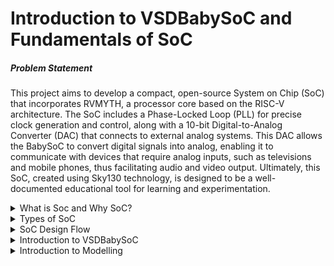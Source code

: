 # Introduction to VSDBabySoC and Fundamentals of SoC

##### Problem Statement
This project aims to develop a compact, open-source System on Chip (SoC) that incorporates RVMYTH, a processor core based on the RISC-V architecture. The SoC includes a Phase-Locked Loop (PLL) for precise clock generation and control, along with a 10-bit Digital-to-Analog Converter (DAC) that connects to external analog systems. This DAC allows the BabySoC to convert digital signals into analog, enabling it to communicate with devices that require analog inputs, such as televisions and mobile phones, thus facilitating audio and video output. Ultimately, this SoC, created using Sky130 technology, is designed to be a well-documented educational tool for learning and experimentation. 

<details>
<summary>What is Soc and Why SoC?</summary>
  
```
* SoC is a single-die chip tha has some different IP cores on it. These IPs could vary from microprocessors (completely digital) to 5G broadband modems (completely analog).
* The design of SoC usually includes a Central Processing Unit (CPU), memory, ports for inputs and outputs, secondary storage devices, and peripheral interfaces such as Timers, etc.
* Depending on the requirement it can also consists of a digitalor analog signal processing system or a floating point unit.
* SoC with equivalent functionality will have increased performance and reduced power consumption as well as a smaller semiconductor die area.
```

##### Advantages of SoCs
1. __Integration:__ Combines multiple functions into a single chip, reducing the need for separate components.
2. __Size and Portability:__ Smaller form factor allows for compact designs in devices like smartphones, tablets, and wearables.
3. __Power Efficiency:__ Optimized for low power consumption, making them suitable for battery-powered devices.
4. __Cost-Effectiveness:__ Reduces manufacturing and assembly costs by minimizing the number of discrete components.
5. __Performance:__ SoCs are designed for efficiency, with specialized architectures that enhance speed and responsiveness.

##### Applications of SoCs
1. __Mobile Devices:__ SoCs are commonly used in smartphones and tablets, integrating the CPU, GPU, memory, and other components onto a single chip for improved performance and power efficiency.
2. __Embedded Systems:__ In consumer electronics, such as smart TVs, smart home devices, and wearables, SoCs enable functionalities such as connectivity, processing, and multimedia processing.
3. __Internet of Things (IoT):__ SoCs are essential in IoT devices, providing the necessary processing power and connectivity for smart sensors, home automation, health monitoring, and industrial applications.
4. __Gaming Consoles:__ High-performance gaming consoles utilize SoCs to integrate graphics processing and gaming logic on a single chip for enhanced gaming experiences.
5. __Medical Devices:__ SoCs are utilized in medical imaging equipment, wearables for health monitoring, and diagnostic tools to provide accurate and efficient processing capabilities.
6. __Artificial Intelligence (AI):__ Certain SoCs are designed with AI acceleration capabilities for edge computing applications, enabling real-time data analysis and machine learning functionalities.

##### Well Known SoCs
1. Qualcomm Snapdragon
2. Apple A-Series
3. MediaTek Helio and Dimensity
4. Samsung Exynos
5. Google Tensor
6. Kirin
7. Rockchip and Allwinner
8. NVIDIA Tegra
9. Texas Instruments OMAP
10. Raspberry Pi SoCs

##### Typical structure of Snapdragon SoC and its Key features

* SoCs integrate a variety of components, including the CPU (central processing unit), GPU (graphics processing unit), modem for cellular connectivity, and various other multimedia and processing functions.

* Some key features and components associated with Snapdragon SoCs:

1. __CPU Architecture:__ Snapdragon SoCs often incorporate Qualcomm's custom CPU cores, such as the Kryo series, alongside standard ARM Cortex cores. The architecture is designed to optimize performance and energy efficiency.
2. __GPU:__ Snapdragon processors include Adreno GPUs for enhanced graphics performance, which is beneficial for gaming, video playback, and other graphically intensive tasks.
3. __Modem:__ Many Snapdragon chips come with integrated modems supporting various connectivity standards, including 4G LTE and 5G. They provide capabilities for high-speed mobile data and voice over LTE (VoLTE).
4. __AI Capabilities:__ Recent Snapdragon SoCs feature dedicated AI processing units (APUs), which enhance performance for AI-related tasks, including image recognition and voice processing.
5. __Camera Support:__ Snapdragon SoCs typically integrate advanced image signal processors (ISPs) that support high-resolution camera sensors, multiple camera setups, and features like HDR and video recording.
6. __Multimedia Features:__ Snapdragon chips support high-definition audio and video codecs, enabling high-quality media playback and recording capabilities.
7. __Power Efficiency:__ Qualcomm designs its SoCs to maximize performance while minimizing power consumption, which is crucial for extending battery life in mobile devices.
8. __Ecosystem:__ Snapdragon SoCs are commonly used across various devices and support a wide range of software, including Android and other operating systems.

![image](https://github.com/user-attachments/assets/ae10e112-4959-4e75-a6fb-ee40b544ebe7)


__SoCs__ are a foundational technology driving the advancement of modern electronics, providing a compact, efficient, and powerful solution for a wide variety of applications. They play a crucial role in the ongoing evolution of devices we use daily, impacting everything from consumer gadgets to complex industrial and automotive systems.

</details>

<details>
<summary>Types of SoC</summary>

* SoCs built around a microcontroller
* SoCs built around a microprocessor, often found in cell phones.
* Specialized application-specific integrated circuit SoCs, designed for specific applications.
    Examples: Google’s Tensor Processing Units (TPUs) for machine learning, Bitcoin ASIC miners.
  
</details>

<details>
<summary>SoC Design Flow</summary>

* __System Specifications:__ Defining and creating the specifications of the design. For example in 4 * 4 array multiplier, the specifications are nothing but two 4-bit inputs and the result is 8-bit output.
* __Architecture Design:__ It inculdes deciding the blocks and hierarchy.
* __Basic Logic Design:__ This is basically a schematic design.
* __Logic Verification:__ Veriifcation of functionality. This is done using simulation tools.
* __Physical Design:__ Translation of schematic design into layout
* __Physical Verification:__ DRC will check for any design rule violations for example metal spacing etc
* __Chip Fabrication__
  
![image](https://github.com/user-attachments/assets/413967bd-5e00-4eb6-9481-146ad6a9a7eb)

  
</details>

<details>
<summary>Introduction to VSDBabySoC</summary>

* __VSDBabySOC__ is small yet powerfull RISC-V based SoC. The main purpose of this SoC is to test IP cores. The IP cores used here are __RVMYTH__, __PLL__ and __DAC__.

![image](https://github.com/user-attachments/assets/2434c5ce-52c8-47ac-bf72-2427ac9b5079)

* __VSDBaby SoC Componets__
  * __RVMYTH :__ It is a simple RISC-V based CPU.
  * __PLL (Phase Locked Loop):__ It is a control system that generates an output signal whose phase is related to the phase of an input signal. PLLs are widely used for synchronization purposes, including clock generation and disribution.
  * __DAC (Digital to Analog Converter):__ It is a system that converts a digital signal into an analog signal. DACs are widely used in modern communication systems enabling the generation of digitally-defined transmission signals.
     
##### Phase-Locked Loop (PLL)
* The primary purpose of a  PLL is to align the output oscillator signal with a reference signal. Even if both signals have identical frequencies, their peaks and troughs might not align perfectly. In other words, they don't reach corresponding points on the waveform simultaneously. This misalignment is referred to as the phase difference, represented as the angle between the two signals. For signals that fluctuate in frequency, the phase difference will constantly change, causing one signal to either lag or lead the other by a varying degree.
* A PLL minimizes phase discrepancies between output and input frequencies. When the phase difference between these signals is zero, the system is considered to be "locked." This locking mechanism relies on the PLL’s capability to deliver negative feedback, which involves sending the output signal back to the phase detector.
* Besides aligning the output and input frequencies, a PLL also assists in defining the phase relationship between them to produce the necessary control voltage. As a result, it facilitates both frequency and phase locking within a circuit.

![image](https://github.com/user-attachments/assets/f30a8063-b74b-485a-9e20-cccbef923a62)

###### Key components of a phase-locked loop
1. __Phase detector (also known as a phase comparator or mixer):__ It compares the phases of two signals, and generates a voltage according to the phase difference. It multiplies the reference input and the voltage-controlled oscillator output.
2. __Voltage-controlled oscillator:__ Generates a sinusoidal signal, whose frequency closely matches the center frequency provided by the low-pass filter.
3. __Low-pass filter:__ A kind of loop filter that attenuates the high-frequency alternating current (AC) component of the input signal to smoothen and flatten the signal to make it more DC-like.

##### A Digital-to-Analog Converter (DAC) 

* It is an electronic device that converts digital signals (usually in binary format) into analog signals. The primary role of a DAC is to take discrete digital data—often representing audio, video, or other types of data—and produce a continuous analog signal that can be used for further processing, playback, or transmission.

* Key Functions and Features of a DAC:
1. __Signal Conversion:__ It translates binary numbers into corresponding voltage or current levels that represent the original signal.
2. __Applications:__ DACs are used in various applications, including audio equipment (e.g., converting digital audio files to sound waves), video devices (e.g., converting digital video signals to display), telecommunications, and many control systems.
3. __Types of DACs:__ There are several types of DACs, such as:
   Resistor Ladder (R-2R) DAC: Based on a network of resistors to create various voltage levels.
   Delta-Sigma DAC: Utilizes oversampling and noise shaping techniques for high precision.
   Pulse Width Modulation (PWM) DAC: Converts digital signals to an analog signal by varying the width of pulses.
4. __Performance Metrics:__ Key characteristics to consider in DACs include resolution (measured in bits), sampling rate, linearity, and total harmonic distortion (THD), which determine the quality and fidelity of the output signal.
  
</details>

<details>
<summary> Introduction to Modelling </summary>

* Some initial input signals will be fed into BabySoC module that make the PLL start generating proper clock for the circuit.
* The clock signal will make the rvmyth to execute instructions in its imem. As a result the register r17 will be filled with some values cycle by cycle.
* These values are used by DAC core to provide final ouput signal named as OUT.
* So, there are 3 IP cores RVMYTH, PLL, DAC and also a testbench module.
  
</details>

